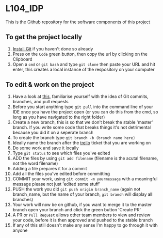# L104_IDP
This is the Github repository for the software components of this project

## To get the project locally
1. [Install Git](https://rogerdudler.github.io/git-guide/) if you haven't done so already
1. Press on the `Code` green button, then copy the url by clicking on the Clipboard
1. Open a `cmd` or `git bash` and type `git clone` then paste your URL and hit enter, this creates a local instance
   of the respository on your computer
   
## To edit & work on the project
1. Have a look at [this](https://rogerdudler.github.io/git-guide/), familiarise yourself with the idea of Git commits, branches, and pull requests
1. Before you start anything type `git pull` into the command line of your IDE once you have the project open (or you can do this from the cmd,
   so long as you have navigated to the right folder)
1. Create a new branch, this is so that we don't break the stable 'master' branch. If you write some code that breaks things it's not detrimental because
   you did it on a seperate branch
2. To create the branch type `git branch -b (branch name here)`
2. Ideally name the branch after the [trello](https://trello.com/b/TlyVqQNG/idp-l104) ticket that you are working on
1. Do some work and save it locally
1. Type `git status` to see which files you've edited
1. ADD the files by using `git add filename` (filename is the acutal filename, not the word filename)
2. Adding a file prepares it for a commit
2. Add all the files you've edited before committing
1. COMMIT your work, using `git commit -m yourmessage` with a meaningful message please not just 'edited some stuff'
1. PUSH the work you did `git push origin branch_name` (again not branch_name, but the name of your branch, `git branch` will display all branches)
1. Your work will now be on github, if you want to merge it to the master branch open your branch and click the green button 'Create PR'
2. A PR or `Pull Request` allows other team members to view and review your code, before it is then approved and pushed to the stable branch
1. If any of this still doesn't make any sense I'm happy to go through it with anyone

